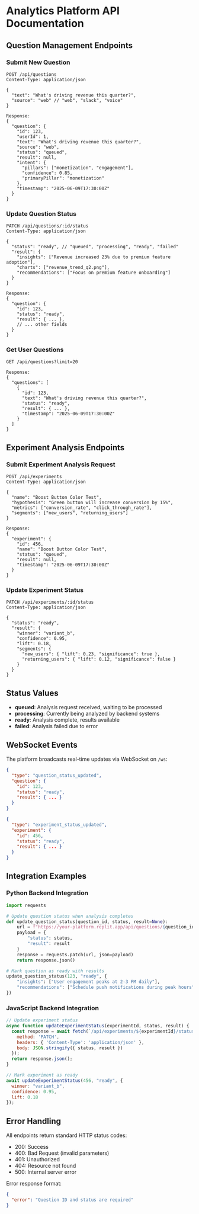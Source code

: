 # Analytics Platform API Documentation

## Question Management Endpoints

### Submit New Question
```
POST /api/questions
Content-Type: application/json

{
  "text": "What's driving revenue this quarter?",
  "source": "web" // "web", "slack", "voice"
}

Response:
{
  "question": {
    "id": 123,
    "userId": 1,
    "text": "What's driving revenue this quarter?",
    "source": "web",
    "status": "queued",
    "result": null,
    "intent": {
      "pillars": ["monetization", "engagement"],
      "confidence": 0.85,
      "primaryPillar": "monetization"
    },
    "timestamp": "2025-06-09T17:30:00Z"
  }
}
```

### Update Question Status
```
PATCH /api/questions/:id/status
Content-Type: application/json

{
  "status": "ready", // "queued", "processing", "ready", "failed"
  "result": {
    "insights": ["Revenue increased 23% due to premium feature adoption"],
    "charts": ["revenue_trend_q2.png"],
    "recommendations": ["Focus on premium feature onboarding"]
  }
}

Response:
{
  "question": {
    "id": 123,
    "status": "ready",
    "result": { ... },
    // ... other fields
  }
}
```

### Get User Questions
```
GET /api/questions?limit=20

Response:
{
  "questions": [
    {
      "id": 123,
      "text": "What's driving revenue this quarter?",
      "status": "ready",
      "result": { ... },
      "timestamp": "2025-06-09T17:30:00Z"
    }
  ]
}
```

## Experiment Analysis Endpoints

### Submit Experiment Analysis Request
```
POST /api/experiments
Content-Type: application/json

{
  "name": "Boost Button Color Test",
  "hypothesis": "Green button will increase conversion by 15%",
  "metrics": ["conversion_rate", "click_through_rate"],
  "segments": ["new_users", "returning_users"]
}

Response:
{
  "experiment": {
    "id": 456,
    "name": "Boost Button Color Test",
    "status": "queued",
    "result": null,
    "timestamp": "2025-06-09T17:30:00Z"
  }
}
```

### Update Experiment Status
```
PATCH /api/experiments/:id/status
Content-Type: application/json

{
  "status": "ready",
  "result": {
    "winner": "variant_b",
    "confidence": 0.95,
    "lift": 0.18,
    "segments": {
      "new_users": { "lift": 0.23, "significance": true },
      "returning_users": { "lift": 0.12, "significance": false }
    }
  }
}
```

## Status Values

- **queued**: Analysis request received, waiting to be processed
- **processing**: Currently being analyzed by backend systems  
- **ready**: Analysis complete, results available
- **failed**: Analysis failed due to error

## WebSocket Events

The platform broadcasts real-time updates via WebSocket on `/ws`:

```json
{
  "type": "question_status_updated",
  "question": {
    "id": 123,
    "status": "ready",
    "result": { ... }
  }
}

{
  "type": "experiment_status_updated", 
  "experiment": {
    "id": 456,
    "status": "ready",
    "result": { ... }
  }
}
```

## Integration Examples

### Python Backend Integration
```python
import requests

# Update question status when analysis completes
def update_question_status(question_id, status, result=None):
    url = f"https://your-platform.replit.app/api/questions/{question_id}/status"
    payload = {
        "status": status,
        "result": result
    }
    response = requests.patch(url, json=payload)
    return response.json()

# Mark question as ready with results
update_question_status(123, "ready", {
    "insights": ["User engagement peaks at 2-3 PM daily"],
    "recommendations": ["Schedule push notifications during peak hours"]
})
```

### JavaScript Backend Integration
```javascript
// Update experiment status
async function updateExperimentStatus(experimentId, status, result) {
  const response = await fetch(`/api/experiments/${experimentId}/status`, {
    method: 'PATCH',
    headers: { 'Content-Type': 'application/json' },
    body: JSON.stringify({ status, result })
  });
  return response.json();
}

// Mark experiment as ready
await updateExperimentStatus(456, "ready", {
  winner: "variant_b",
  confidence: 0.95,
  lift: 0.18
});
```

## Error Handling

All endpoints return standard HTTP status codes:
- 200: Success
- 400: Bad Request (invalid parameters)
- 401: Unauthorized
- 404: Resource not found
- 500: Internal server error

Error response format:
```json
{
  "error": "Question ID and status are required"
}
```